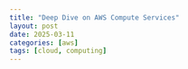 ```yaml
---
title: "Deep Dive on AWS Compute Services"
layout: post
date: 2025-03-11
categories: [aws]
tags: [cloud, computing]
---
```



